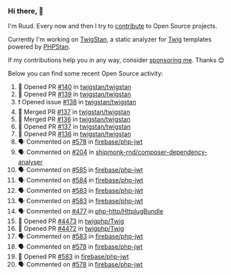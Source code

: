 ### Hi there, 👋

I'm Ruud. Every now and then I try to [contribute](https://github.com/pulls?q=+is%3Apr+author%3Aruudk+archived%3Afalse+is%3Apublic+) to Open Source projects.

Currently I'm working on [TwigStan](https://github.com/twigstan), a static analyzer for [Twig](https://twig.symfony.com/) templates powered by [PHPStan](https://phpstan.org/).

If my contributions help you in any way, consider [sponsoring me](https://github.com/sponsors/ruudk). Thanks 😊

Below you can find some recent Open Source activity:

<!--START_SECTION:activity-->
1. 💪 Opened PR [#140](https://github.com/twigstan/twigstan/pull/140) in [twigstan/twigstan](https://github.com/twigstan/twigstan)
2. 💪 Opened PR [#139](https://github.com/twigstan/twigstan/pull/139) in [twigstan/twigstan](https://github.com/twigstan/twigstan)
3. ❗ Opened issue [#138](https://github.com/twigstan/twigstan/issues/138) in [twigstan/twigstan](https://github.com/twigstan/twigstan)
4. 🎉 Merged PR [#137](https://github.com/twigstan/twigstan/pull/137) in [twigstan/twigstan](https://github.com/twigstan/twigstan)
5. 🎉 Merged PR [#136](https://github.com/twigstan/twigstan/pull/136) in [twigstan/twigstan](https://github.com/twigstan/twigstan)
6. 💪 Opened PR [#137](https://github.com/twigstan/twigstan/pull/137) in [twigstan/twigstan](https://github.com/twigstan/twigstan)
7. 💪 Opened PR [#136](https://github.com/twigstan/twigstan/pull/136) in [twigstan/twigstan](https://github.com/twigstan/twigstan)
8. 🗣 Commented on [#578](https://github.com/firebase/php-jwt/issues/578#issuecomment-2495963742) in [firebase/php-jwt](https://github.com/firebase/php-jwt)
9. 🗣 Commented on [#204](https://github.com/shipmonk-rnd/composer-dependency-analyser/issues/204#issuecomment-2495962879) in [shipmonk-rnd/composer-dependency-analyser](https://github.com/shipmonk-rnd/composer-dependency-analyser)
10. 🗣 Commented on [#585](https://github.com/firebase/php-jwt/pull/585#issuecomment-2495950080) in [firebase/php-jwt](https://github.com/firebase/php-jwt)
11. 🗣 Commented on [#584](https://github.com/firebase/php-jwt/pull/584#issuecomment-2495933329) in [firebase/php-jwt](https://github.com/firebase/php-jwt)
12. 🗣 Commented on [#583](https://github.com/firebase/php-jwt/pull/583#issuecomment-2495922287) in [firebase/php-jwt](https://github.com/firebase/php-jwt)
13. 🗣 Commented on [#583](https://github.com/firebase/php-jwt/pull/583#issuecomment-2495917765) in [firebase/php-jwt](https://github.com/firebase/php-jwt)
14. 🗣 Commented on [#477](https://github.com/php-http/HttplugBundle/pull/477#issuecomment-2495886502) in [php-http/HttplugBundle](https://github.com/php-http/HttplugBundle)
15. 💪 Opened PR [#4473](https://github.com/twigphp/Twig/pull/4473) in [twigphp/Twig](https://github.com/twigphp/Twig)
16. 💪 Opened PR [#4472](https://github.com/twigphp/Twig/pull/4472) in [twigphp/Twig](https://github.com/twigphp/Twig)
17. 🗣 Commented on [#583](https://github.com/firebase/php-jwt/pull/583#issuecomment-2495870339) in [firebase/php-jwt](https://github.com/firebase/php-jwt)
18. 🗣 Commented on [#578](https://github.com/firebase/php-jwt/issues/578#issuecomment-2495869942) in [firebase/php-jwt](https://github.com/firebase/php-jwt)
19. 💪 Opened PR [#583](https://github.com/firebase/php-jwt/pull/583) in [firebase/php-jwt](https://github.com/firebase/php-jwt)
20. 🗣 Commented on [#578](https://github.com/firebase/php-jwt/issues/578#issuecomment-2495833188) in [firebase/php-jwt](https://github.com/firebase/php-jwt)
<!--END_SECTION:activity-->

